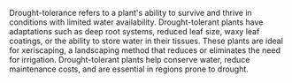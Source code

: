Drought-tolerance refers to a plant's ability to survive and thrive in conditions with limited water availability. Drought-tolerant plants have adaptations such as deep root systems, reduced leaf size, waxy leaf coatings, or the ability to store water in their tissues. These plants are ideal for xeriscaping, a landscaping method that reduces or eliminates the need for irrigation. Drought-tolerant plants help conserve water, reduce maintenance costs, and are essential in regions prone to drought.